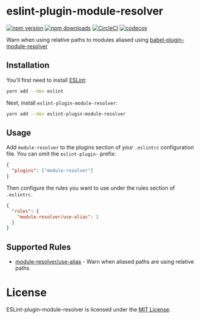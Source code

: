 # eslint-plugin-module-resolver

[![npm version](https://badge.fury.io/js/eslint-plugin-module-resolver.svg)](https://badge.fury.io/js/eslint-plugin-module-resolver)
[![npm downloads](https://img.shields.io/npm/dm/eslint-plugin-module-resolver.svg)](https://www.npmjs.com/package/eslint-plugin-module-resolver)
[![CircleCI](HeroProtagonist/eslint-plugin-module-resolver.svg?style=shield)](https://app.circleci.com/pipelines/github/HeroProtagonist/eslint-plugin-module-resolver)
[![codecov](https://codecov.io/gh/HeroProtagonist/eslint-plugin-module-resolver/branch/master/graph/badge.svg)](https://codecov.io/gh/HeroProtagonist/eslint-plugin-module-resolver)

Warn when using relative paths to modules aliased using [babel-plugin-module-resolver](https://github.com/tleunen/babel-plugin-module-resolver)

## Installation

You'll first need to install [ESLint](http://eslint.org):

```bash
yarn add --dev eslint
```

Next, install `eslint-plugin-module-resolver`:

```bash
yarn add --dev eslint-plugin-module-resolver
```

## Usage

Add `module-resolver` to the plugins section of your `.eslintrc` configuration file. You can omit the `eslint-plugin-` prefix:

```json
{
  "plugins": ["module-resolver"]
}
```

Then configure the rules you want to use under the rules section of `.eslintrc`.

```json
{
  "rules": {
    "module-resolver/use-alias": 2
  }
}
```

## Supported Rules

- [module-resolver/use-alias](docs/rules/use-alias.md) - Warn when aliased paths are using relative paths

# License

ESLint-plugin-module-resolver is licensed under the [MIT License](http://www.opensource.org/licenses/mit-license.php).
